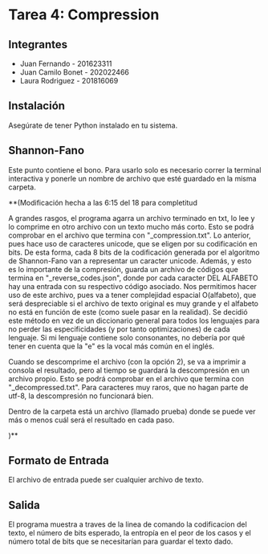 # Tarea 4: Compression

## Integrantes
- Juan Fernando - 201623311
- Juan Camilo Bonet - 202022466
- Laura Rodriguez - 201816069

## Instalación

Asegúrate de tener Python instalado en tu sistema. 

## Shannon-Fano

Este punto contiene el bono. Para usarlo solo es necesario correr la terminal interactiva y ponerle un nombre de archivo que esté guardado en la misma carpeta.

**(Modificación hecha a las 6:15 del 18 para completitud

A grandes rasgos, el programa agarra un archivo terminado en txt, lo lee y lo comprime en otro archivo con un texto mucho más corto. Esto se podrá comprobar en el archivo que termina con "_compression.txt". Lo anterior, pues hace uso de caracteres unicode, que se eligen por su codificación en bits. De esta forma, cada 8 bits de la codificación generada por el algoritmo de Shannon-Fano van a representar un caracter unicode. Además, y esto es lo importante de la compresión, guarda un archivo de códigos que termina en "_reverse_codes.json", donde por cada caracter DEL ALFABETO hay una entrada con su respectivo código asociado. Nos permitimos hacer uso de este archivo, pues va a tener complejidad espacial O(alfabeto), que será despreciable si el archivo de texto original es muy grande y el alfabeto no está en función de este (como suele pasar en la realidad). Se decidió este método en vez de un diccionario general para todos los lenguajes para no perder las especificidades (y por tanto optimizaciones) de cada lenguaje. Si mi lenguaje contiene solo consonantes, no debería por qué tener en cuenta que la "e" es la vocal más común en el inglés.  

Cuando se descomprime el archivo (con la opción 2), se va a imprimir a consola el resultado, pero al tiempo se guardará la descompresión en un archivo propio. Esto se podrá comprobar en el archivo que termina con "_decompressed.txt". Para caracteres muy raros, que no hagan parte de utf-8, la descompresión no funcionará bien. 

Dentro de la carpeta está un archivo (llamado prueba) donde se puede ver más o menos cuál será el resultado en cada paso.

)**

## Formato de Entrada
El archivo de entrada puede ser cualquier archivo de texto.
## Salida
El programa muestra a traves de la linea de comando la codificacion del texto, el número de bits esperado, la entropía en el peor de los casos y el número total de bits que se necesitarían para guardar el texto dado.

